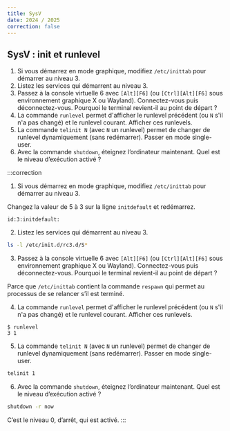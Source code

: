 ```yaml
---
title: SysV
date: 2024 / 2025
correction: false
---
```


## SysV : init et runlevel

1. Si vous démarrez en mode graphique, modifiez `/etc/inittab` pour démarrer au niveau 3. 
2. Listez les services qui démarrent au niveau 3.
3. Passez à la console virtuelle 6 avec `[Alt][F6]` (ou `[Ctrl][Alt][F6]` sous environnement graphique X ou Wayland). Connectez-vous puis déconnectez-vous. Pourquoi le terminal revient-il au point de départ ?
4. La commande `runlevel` permet d'afficher le runlevel précédent (ou `N` s'il n'a pas changé) et le runlevel courant. Afficher ces runlevels.
5. La commande `telinit N` (avec `N` un runlevel) permet de changer de runlevel dynamiquement (sans redémarrer). Passer en mode single-user.
6. Avec la commande `shutdown`, éteignez l’ordinateur maintenant. Quel est le niveau d’exécution activé ? 

:::correction
1. Si vous démarrez en mode graphique, modifiez `/etc/inittab` pour démarrer au niveau 3. 

Changez la valeur de 5 à 3 sur la ligne `initdefault` et redémarrez. 

```
id:3:initdefault: 
```

2. Listez les services qui démarrent au niveau 3.

```sh
ls -l /etc/init.d/rc3.d/S* 
```

3. Passez à la console virtuelle 6 avec `[Alt][F6]` (ou `[Ctrl][Alt][F6]` sous environnement graphique X ou Wayland). Connectez-vous puis déconnectez-vous. Pourquoi le terminal revient-il au point de départ ?

Parce que `/etc/inittab` contient la commande `respawn` qui permet au processus de se relancer s’il est terminé. 

4. La commande `runlevel` permet d'afficher le runlevel précédent (ou `N` s'il n'a pas changé) et le runlevel courant. Afficher ces runlevels.

```console
$ runlevel  
3 1
```

5. La commande `telinit N` (avec `N` un runlevel) permet de changer de runlevel dynamiquement (sans redémarrer). Passer en mode single-user.

```sh
telinit 1
```

6. Avec la commande `shutdown`, éteignez l’ordinateur maintenant. Quel est le niveau d’exécution activé ? 

```sh
shutdown -r now 
```

C’est le niveau 0, d’arrêt, qui est activé.
:::

